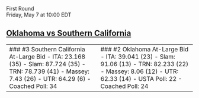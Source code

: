 First Round  
Friday, May 7 at 10:00 EDT
## [Oklahoma vs Southern California](https://www.ncaa.com/game/5833668) 

<table><tr><td>  
### #3 Southern California  
At-Large Bid  
- ITA: 23.168 (35)  
- Slam: 87.724 (35)  
- TRN: 78.739 (41)  
- Massey: 7.43 (26)  
- UTR: 64.29 (6)  
- Coached Poll: 34  
</td><td>  
### #2 Oklahoma  
At-Large Bid  
- ITA: 39.041 (23)  
- Slam: 91.06 (13)  
- TRN: 82.233 (22)  
- Massey: 8.06 (12)  
- UTR: 62.33 (14)  
- USTA Poll: 22  
- Coached Poll: 24  
</td></tr></table>  
